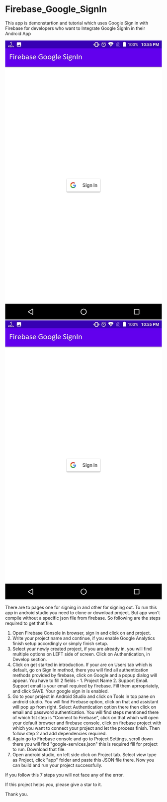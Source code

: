 # Firebase_Google_SignIn
This app is demonstartion and tutorial which uses Google Sign in with Firebase for developers who want to Integrate Google SignIn in their Android App

![](readmeImages/image1.jpeg)
![](readmeImages/image1.jpeg)

There are to pages one for signing in and other for signing out. To run this app in android studio you need to clone or download project. But app won't compile without a specific json file from firebase. So following are the steps required to get that file.

1) Open Firebase Console in browser, sign in and click on and project.
2) Write your project name and continue, if you enable Google Analytics finish setup accordingly or simply finish setup.
3) Select your newly created project, if you are already in, you will find multiple options on LEFT side of screen. Click on Authentication, in Develop section.
4) Click on get started in introduction. If your are on Users tab which is default, go on Sign In method, there you will find all authentication methods provided by firebase, click  on Google and a popup dialog will appear.  You have to fill 2 fields - 1. Project Name 2. Support Email. Support email is your email required by firebase. Fill them aprropriately, and click SAVE. Your google sign in is enabled.
5) Go to your project in Android Studio and click on Tools in top pane on android studio. You will find Firebase option, click on that and assistant will pop up from right. Select Authentication option there then click on email and password authentication. You will find steps mentioned there of which 1st step is "Connect to Firebase", click on that which will open your default browser and firebase console, click on firebase project with which you want to connect your project and let the process finish. Then follow step 2 and add dependencies required. 
6) Again go to Firebase console and go to Project Settings, scroll down there you will find "google-services.json" this is required fill for project to run. Download that file.
7) Open android studio, on left side click on Project tab. Select view type as Project, click "app" folder and paste this JSON file there. Now you can build and run your project successfully.

If you follow this 7 steps you will not face any of the error.

If this project helps you, please give a star to it.

Thank you.
